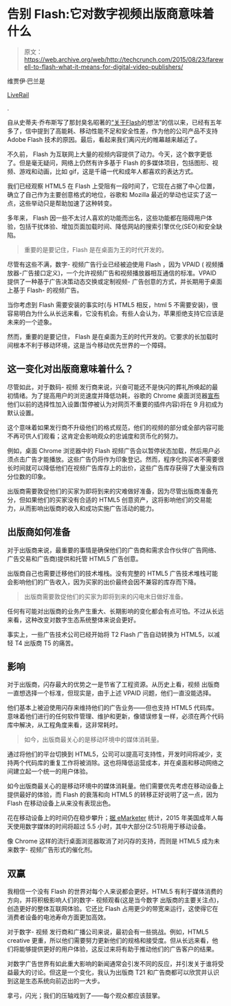 # 告别 Flash:它对数字视频出版商意味着什么

> 原文：<https://web.archive.org/web/http://techcrunch.com/2015/08/23/farewell-to-flash-what-it-means-for-digital-video-publishers/>

维贾伊·巴兰是

[LiveRail](https://web.archive.org/web/20230314131515/http://www.liverail.com/)

.

自从史蒂夫·乔布斯写了那封臭名昭著的[“关于Flash](https://web.archive.org/web/20230314131515/https://www.apple.com/hotnews/thoughts-on-flash/)的想法”的信以来，已经有五年多了，信中提到了高能耗、移动性能不足和安全性差，作为他的公司产品不支持 Adobe Flash 技术的原因。最后，看起来我们离闪光的帷幕越来越近了。

不久前， Flash 为互联网上大量的视频内容提供了动力。今天，这个数字更低了。但是毫无疑问，网络上仍然有许多基于 Flash 的多媒体项目，包括图形、视频、游戏和动画，比如 gif，这是千禧一代和成年人都喜欢的表达方式。

我们已经观察 HTML5 在 Flash 上受阻有一段时间了，它现在占据了中心位置，确立了自己作为主要创意格式的地位，谷歌和 Mozilla 最近的举动也证实了这一点，这些举动只是帮助加速了这种转变。

多年来， Flash 因一些不太讨人喜欢的功能而出名，这些功能都在阻碍用户体验，包括干扰体验、增加页面加载时间、降低网站的搜索引擎优化(SEO)和安全缺陷。

> 重要的是要记住，Flash 是在桌面为王的时代开发的。

尽管有这些不满，数字- 视频广告行业已经被迫使用 Flash ，因为 VPAID ( 视频播放器-广告接口定义)，一个允许视频广告和视频播放器相互通信的标准。VPAID 提供了一种基于广告决策动态交换或定制视频- 广告创意的方式，并长期用于桌面上基于 Flash- 的视频广告。

当你考虑到 Flash 需要安装的事实时(与 HTML5 相反，html 5 不需要安装)，很容易明白为什么从长远来看，它没有机会。有些人会认为，苹果拒绝支持它应该是未来的一个迹象。

然而，重要的是要记住， Flash 是在桌面为王的时代开发的。它要求的长加载时间根本不利于移动环境，这是当今移动优先世界的一个障碍。

## 这一变化对出版商意味着什么？

尽管如此，对于数码- 视频 发行商来说，兴奋可能还不是快闪的葬礼所唤起的最初情绪。为了提高用户的浏览速度并降低功耗，谷歌的 Chrome 桌面浏览器[宣布](https://web.archive.org/web/20230314131515/http://chrome.blogspot.com/2015/06/better-battery-life-for-your-laptop.html)他们以前的选择性加入设置(暂停被认为对网页不重要的插件内容)将在 9 月初成为默认设置。

这个意味着如果发行商不升级他们的格式规范，他们的视频的部分或全部内容可能不再可供人们观看；这肯定会影响观众的忠诚度和货币化的努力。

例如，桌面 Chrome 浏览器中的 Flash 视频广告会以暂停状态加载，然后用户必须点击广告才能播放。这些广告仍将作为印象登记。然而，程序化购买者不需要很长时间就可以降低他们在视频广告库存上的出价，这些广告库存获得了大量没有四分位数的印象。

出版商需要敦促他们的买家为即将到来的灾难做好准备，因为尽管出版商准备充分，但如果他们的买家没有合适的 HTML5 创意资产，这将影响他们的交易能力，从而影响出版商的收入和成功实施广告活动的能力。

## 出版商如何准备

对于出版商来说，最重要的事情是确保他们的广告商和需求合作伙伴(广告网络、广告交易和广告商)提供和托管 HTML5 广告创意。

出版商自己也需要迁移他们的技术堆栈。没有完整的 HTML5 广告技术堆栈可能会影响他们的广告收入，因为买家的出价最终会因不兼容的库存而下降。

> 出版商需要敦促他们的买家为即将到来的闪电末日做好准备。

任何有可能对出版商的业务产生重大、长期影响的变化都会有点可怕。不过从长远来看，这种改变对数字生态系统整体来说会更好。

事实上，一些广告技术公司已经开始将 T2 Flash 广告自动转换为 HTML5，以减轻 T4 出版商 T5 的痛苦。

## 影响

对于出版商，闪存最大的优势之一是节省了工程资源。从历史上看，视频 出版商一直想选择一个标准，但现实是，由于上述 VPAID 问题，他们一直没能选择。

他们基本上被迫使用闪存来维持他们的广告业务——但也支持 HTML5 代码库。意味着他们进行的任何软件管理、维护和更新，像错误修复一样，必须在两个代码库中解决，从工程角度来看，这非常耗时。

> 如今，出版商最关心的是移动环境中的媒体消耗量。

通过将他们的平台切换到 HTML5，公司可以提高可支持性，开发时间将减少，支持两个代码库的重复工作将被消除。这也将降低运营成本，并在桌面和移动网络之间建立起一个统一的用户体验。

如今出版商最关心的是移动环境中的媒体消耗量。他们需要优先考虑在移动设备上提供最好的体验，而 Flash 的衰落和向 HTML5 的转移正好说明了这一点，因为 Flash 在移动设备上从来没有表现出色。

花在移动设备上的时间仍在稳步攀升；[据 eMarketer](https://web.archive.org/web/20230314131515/http://www.emarketer.com/Article/US-Adults-Spend-55-Hours-with-Video-Content-Each-Day/1012362) 统计，2015 年美国成年人每天使用数字媒体的时间将超过 5.5 小时，其中大部分(2:51)将用于移动设备。

像 Chrome 这样的流行桌面浏览器取消了对闪存的支持，而则是 HTML5 成为未来数字- 视频广告形式的催化剂。

## 双赢

我相信一个没有 Flash 的世界对每个人来说都会更好。HTML5 有利于媒体消费的方向，并将积极影响人们的数字- 视频观看(这是当今数字 出版商的主要关注点)，创造更好的整体互联网体验。它还比 Flash 占用更少的带宽来运行，这使得它在消费者设备的电池寿命方面更加高效。

对于数字- 视频 发行商和广播公司来说，最初会有一些挑战。例如，HTML5 creative 更重，所以他们需要努力更新他们的规格和接受度。但从长远来看，他们将能够提供更好的用户体验，这反过来将有助于推动他们的广告客户的结果。

对数字广告世界有如此重大影响的新闻通常会引发不同的反应，并引发关于谁将受益最大的讨论。但这是一个变化，我认为出版商 T21 和广告商都可以欣赏并认识到这是生态系统向前迈出的一大步。

拿弓，闪光；我们的压轴戏到了——每个观众都应该鼓掌。